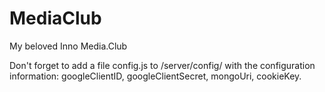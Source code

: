 # MediaClub
My beloved Inno Media.Club

Don't forget to add a file config.js to /server/config/ with the
configuration information: googleClientID, googleClientSecret,
mongoUri, cookieKey.
